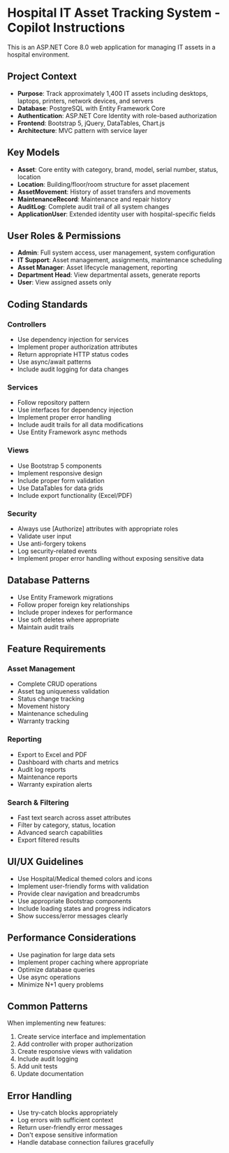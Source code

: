 <!-- Use this file to provide workspace-specific custom instructions to Copilot. For more details, visit https://code.visualstudio.com/docs/copilot/copilot-customization#_use-a-githubcopilotinstructionsmd-file -->

# Hospital IT Asset Tracking System - Copilot Instructions

This is an ASP.NET Core 8.0 web application for managing IT assets in a hospital environment.

## Project Context

- **Purpose**: Track approximately 1,400 IT assets including desktops, laptops, printers, network devices, and servers
- **Database**: PostgreSQL with Entity Framework Core
- **Authentication**: ASP.NET Core Identity with role-based authorization
- **Frontend**: Bootstrap 5, jQuery, DataTables, Chart.js
- **Architecture**: MVC pattern with service layer

## Key Models

- **Asset**: Core entity with category, brand, model, serial number, status, location
- **Location**: Building/floor/room structure for asset placement
- **AssetMovement**: History of asset transfers and movements
- **MaintenanceRecord**: Maintenance and repair history
- **AuditLog**: Complete audit trail of all system changes
- **ApplicationUser**: Extended identity user with hospital-specific fields

## User Roles & Permissions

- **Admin**: Full system access, user management, system configuration
- **IT Support**: Asset management, assignments, maintenance scheduling
- **Asset Manager**: Asset lifecycle management, reporting
- **Department Head**: View departmental assets, generate reports
- **User**: View assigned assets only

## Coding Standards

### Controllers
- Use dependency injection for services
- Implement proper authorization attributes
- Return appropriate HTTP status codes
- Use async/await patterns
- Include audit logging for data changes

### Services
- Follow repository pattern
- Use interfaces for dependency injection
- Implement proper error handling
- Include audit trails for all data modifications
- Use Entity Framework async methods

### Views
- Use Bootstrap 5 components
- Implement responsive design
- Include proper form validation
- Use DataTables for data grids
- Include export functionality (Excel/PDF)

### Security
- Always use [Authorize] attributes with appropriate roles
- Validate user input
- Use anti-forgery tokens
- Log security-related events
- Implement proper error handling without exposing sensitive data

## Database Patterns

- Use Entity Framework migrations
- Follow proper foreign key relationships
- Include proper indexes for performance
- Use soft deletes where appropriate
- Maintain audit trails

## Feature Requirements

### Asset Management
- Complete CRUD operations
- Asset tag uniqueness validation
- Status change tracking
- Movement history
- Maintenance scheduling
- Warranty tracking

### Reporting
- Export to Excel and PDF
- Dashboard with charts and metrics
- Audit log reports
- Maintenance reports
- Warranty expiration alerts

### Search & Filtering
- Fast text search across asset attributes
- Filter by category, status, location
- Advanced search capabilities
- Export filtered results

## UI/UX Guidelines

- Use Hospital/Medical themed colors and icons
- Implement user-friendly forms with validation
- Provide clear navigation and breadcrumbs
- Use appropriate Bootstrap components
- Include loading states and progress indicators
- Show success/error messages clearly

## Performance Considerations

- Use pagination for large data sets
- Implement proper caching where appropriate
- Optimize database queries
- Use async operations
- Minimize N+1 query problems

## Common Patterns

When implementing new features:
1. Create service interface and implementation
2. Add controller with proper authorization
3. Create responsive views with validation
4. Include audit logging
5. Add unit tests
6. Update documentation

## Error Handling

- Use try-catch blocks appropriately
- Log errors with sufficient context
- Return user-friendly error messages
- Don't expose sensitive information
- Handle database connection failures gracefully
